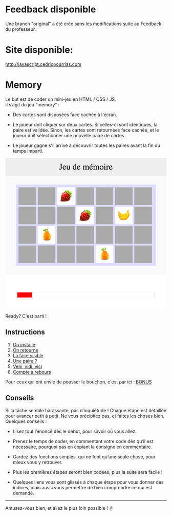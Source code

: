 # Feedback disponible
Une branch "original" a été crée sans les modifications suite au Feedback du professeur.

# Site disponible:
<http://javascript.cedricpourrias.com>

# Memory

Le but est de coder un mini-jeu en HTML / CSS / JS.  
Il s’agit du jeu “memory” :

* Des cartes sont disposées face cachée à l'écran.

* Le joueur doit cliquer sur deux cartes. Si celles-ci sont identiques, la paire est validée. Sinon, les cartes sont retournées face cachée, et le joueur doit sélectionner une nouvelle paire de cartes.

* Le joueur gagne s'il arrive à découvrir toutes les paires avant la fin du temps imparti.

![jeu memory](docs/images/jeu-memory.png)

Ready? C'est parti !

## Instructions

1. [On installe](docs/1_on-installe.md)
2. [On retourne](docs/2_on-retourne.md)
3. [La face visible](docs/3_la-face-visible.md)
4. [Une paire ?](docs/4_une-paire.md)
5. [Veni, vidi, vici](docs/5_veni-vedi-vici.md)
6. [Compte à rebours](docs/6_compte-a-rebours.md)

Pour ceux qui ont envie de pousser le bouchon, c'est par ici : [BONUS](docs/7_bonus.md)

## Conseils

Si la tâche semble harassante, pas d’inquiétude ! Chaque étape est détaillée pour avancer petit à petit. Ne vous précipitez pas, et faites les choses bien. Quelques conseils :

* Lisez tout l’énoncé dès le début, pour savoir où vous allez.

* Prenez le temps de coder, en commentant votre code dès qu’il est nécessaire, pourquoi pas en copiant la consigne en commentaire.

* Gardez des fonctions simples, qui ne font qu’une seule chose, pour mieux vous y retrouver.

* Plus les premières étapes seront bien codées, plus la suite sera facile !

* Quelques liens vous sont glissés à chaque étape pour vous donner des indices, mais aussi vous permettre de bien comprendre ce qui est demandé.

---

Amusez-vous bien, et allez le plus loin possible ! ✌️
